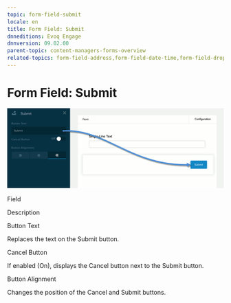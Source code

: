 ```yaml
---
topic: form-field-submit
locale: en
title: Form Field: Submit
dnneditions: Evoq Engage
dnnversion: 09.02.00
parent-topic: content-managers-forms-overview
related-topics: form-field-address,form-field-date-time,form-field-dropdown,form-field-email,form-field-esignature,form-field-multi-line-text,form-field-multiple-choice,form-field-name,form-field-number,form-field-phone-number,form-field-single-line-text,form-field-static-text,form-field-terms-conditions,form-field-url-website
---
```


# Form Field: Submit

  

![Settings for the Submit and Cancel buttons](/images/scr-FormField-Submit.gif)

  

Field

Description

Button Text

Replaces the text on the Submit button.

Cancel Button

If enabled (On), displays the Cancel button next to the Submit button.

Button Alignment

Changes the position of the Cancel and Submit buttons.